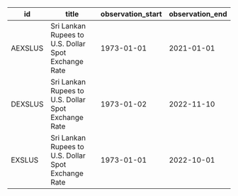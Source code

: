 | id      | title                                               | observation_start   | observation_end   |
|---------|-----------------------------------------------------|---------------------|-------------------|
| AEXSLUS | Sri Lankan Rupees to U.S. Dollar Spot Exchange Rate | 1973-01-01          | 2021-01-01        |
| DEXSLUS | Sri Lankan Rupees to U.S. Dollar Spot Exchange Rate | 1973-01-02          | 2022-11-10        |
| EXSLUS  | Sri Lankan Rupees to U.S. Dollar Spot Exchange Rate | 1973-01-01          | 2022-10-01        |